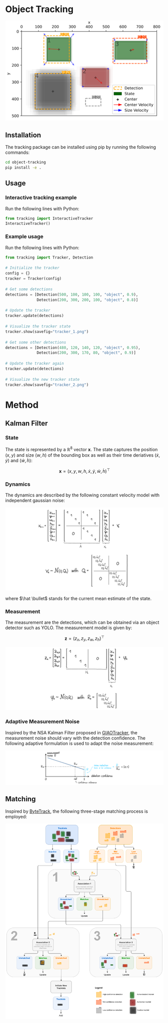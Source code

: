 # Object Tracking

![Tracker](docs/tracker.png)

## Installation

The tracking package can be installed using pip by running the following commands:

```bash
cd object-tracking
pip install -e .
```

## Usage
### Interactive tracking example

Run the following lines with Python:

```python
from tracking import InteractiveTracker
InteractiveTracker()
```

### Example usage

Run the following lines with Python:

```python
from tracking import Tracker, Detection

# Initialize the tracker
config = {}
tracker = Tracker(config)

# Get some detections
detections = [Detection(500, 100, 100, 100, "object", 0.9),
              Detection(200, 300, 200, 100, "object", 0.8)]

# Update the tracker
tracker.update(detections)

# Visualize the tracker state
tracker.show(savefig="tracker_1.png")

# Get some other detections
detections = [Detection(480, 120, 140, 120, "object", 0.95),
              Detection(200, 300, 170, 80, "object", 0.9)]

# Update the tracker again
tracker.update(detections)

# Visualize the new tracker state
tracker.show(savefig="tracker_2.png")
```

# Method

## Kalman Filter

### State

The state is represented by a $\mathbb{R}^8$ vector $\mathbf x$. The state captures the position $(x, y)$ and size $(w, h)$  of the bounding box as well as their time deriatives $(\dot x, \dot y)$ and $(\dot w, \dot h)$:

$$
\mathbf{x} = (x, y, w, h, \dot x, \dot y, \dot w, \dot h)^\top
$$

### Dynamics

The dynamics are described by the following constant velocity model with independent gaussian noise:

![Dynamics](docs/dynamics.png)

where $\hat \bullet$ stands for the current mean estimate of the state.

### Measurement

The measurement are the detections, which can be obtained via an object detector such as YOLO. The measurement model is given by:

$$
\mathbf{z} = (z_x, z_y, z_w, z_h)^\top
$$

![Measurement Model](docs/measurement_model.png)

### Adaptive Measurement Noise

Inspired by the NSA Kalman Filter proposed in [GIAOTracker](https://arxiv.org/pdf/2202.11983.pdf), the measurement noise should vary with the detection confidence. The following adaptive formulation is used to adapt the noise measurement:

![Adaptive Measurement Noise](docs/adaptive_measurement_noise.png)

## Matching

Inspired by [ByteTrack](https://arxiv.org/pdf/2110.06864.pdf), the following three-stage matching process is employed:

![Matching](docs/matching.png)